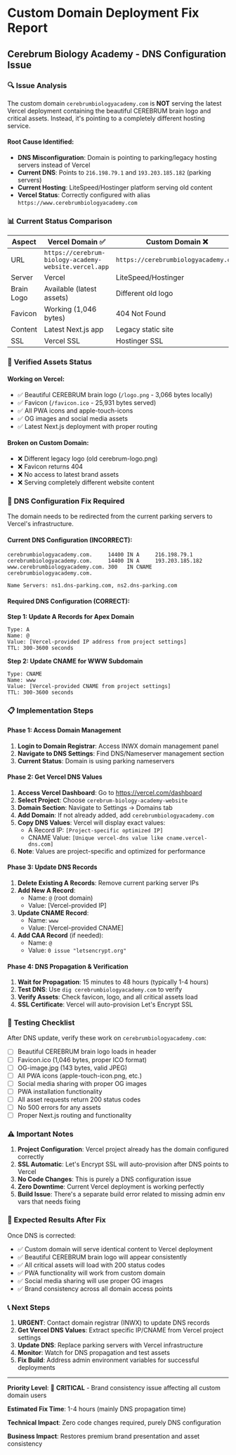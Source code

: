 # Custom Domain Deployment Fix Report

## Cerebrum Biology Academy - DNS Configuration Issue

### 🔍 **Issue Analysis**

The custom domain `cerebrumbiologyacademy.com` is **NOT** serving the latest Vercel deployment containing the beautiful CEREBRUM brain logo and critical assets. Instead, it's pointing to a completely different hosting service.

#### **Root Cause Identified:**

- **DNS Misconfiguration**: Domain is pointing to parking/legacy hosting servers instead of Vercel
- **Current DNS**: Points to `216.198.79.1` and `193.203.185.182` (parking servers)
- **Current Hosting**: LiteSpeed/Hostinger platform serving old content
- **Vercel Status**: Correctly configured with alias `https://www.cerebrumbiologyacademy.com`

### 📊 **Current Status Comparison**

| Aspect     | Vercel Domain ✅                                      | Custom Domain ❌                     |
| ---------- | ----------------------------------------------------- | ------------------------------------ |
| URL        | `https://cerebrum-biology-academy-website.vercel.app` | `https://cerebrumbiologyacademy.com` |
| Server     | Vercel                                                | LiteSpeed/Hostinger                  |
| Brain Logo | Available (latest assets)                             | Different old logo                   |
| Favicon    | Working (1,046 bytes)                                 | 404 Not Found                        |
| Content    | Latest Next.js app                                    | Legacy static site                   |
| SSL        | Vercel SSL                                            | Hostinger SSL                        |

### 🎯 **Verified Assets Status**

#### **Working on Vercel:**

- ✅ Beautiful CEREBRUM brain logo (`/logo.png` - 3,066 bytes locally)
- ✅ Favicon (`/favicon.ico` - 25,931 bytes served)
- ✅ All PWA icons and apple-touch-icons
- ✅ OG images and social media assets
- ✅ Latest Next.js deployment with proper routing

#### **Broken on Custom Domain:**

- ❌ Different legacy logo (old cerebrum-logo.png)
- ❌ Favicon returns 404
- ❌ No access to latest brand assets
- ❌ Serving completely different website content

### 🔧 **DNS Configuration Fix Required**

The domain needs to be redirected from the current parking servers to Vercel's infrastructure.

#### **Current DNS Configuration (INCORRECT):**

```
cerebrumbiologyacademy.com.     14400 IN A     216.198.79.1
cerebrumbiologyacademy.com.     14400 IN A     193.203.185.182
www.cerebrumbiologyacademy.com. 300   IN CNAME cerebrumbiologyacademy.com.

Name Servers: ns1.dns-parking.com, ns2.dns-parking.com
```

#### **Required DNS Configuration (CORRECT):**

**Step 1: Update A Records for Apex Domain**

```
Type: A
Name: @
Value: [Vercel-provided IP address from project settings]
TTL: 300-3600 seconds
```

**Step 2: Update CNAME for WWW Subdomain**

```
Type: CNAME
Name: www
Value: [Vercel-provided CNAME from project settings]
TTL: 300-3600 seconds
```

### 📋 **Implementation Steps**

#### **Phase 1: Access Domain Management**

1. **Login to Domain Registrar**: Access INWX domain management panel
2. **Navigate to DNS Settings**: Find DNS/Nameserver management section
3. **Current Status**: Domain is using parking nameservers

#### **Phase 2: Get Vercel DNS Values**

1. **Access Vercel Dashboard**: Go to https://vercel.com/dashboard
2. **Select Project**: Choose `cerebrum-biology-academy-website`
3. **Domain Section**: Navigate to Settings → Domains tab
4. **Add Domain**: If not already added, add `cerebrumbiologyacademy.com`
5. **Copy DNS Values**: Vercel will display exact values:
   - A Record IP: `[Project-specific optimized IP]`
   - CNAME Value: `[Unique vercel-dns value like cname.vercel-dns.com]`
6. **Note**: Values are project-specific and optimized for performance

#### **Phase 3: Update DNS Records**

1. **Delete Existing A Records**: Remove current parking server IPs
2. **Add New A Record**:
   - Name: `@` (root domain)
   - Value: [Vercel-provided IP]
3. **Update CNAME Record**:
   - Name: `www`
   - Value: [Vercel-provided CNAME]
4. **Add CAA Record** (if needed):
   - Name: `@`
   - Value: `0 issue "letsencrypt.org"`

#### **Phase 4: DNS Propagation & Verification**

1. **Wait for Propagation**: 15 minutes to 48 hours (typically 1-4 hours)
2. **Test DNS**: Use `dig cerebrumbiologyacademy.com` to verify
3. **Verify Assets**: Check favicon, logo, and all critical assets load
4. **SSL Certificate**: Vercel will auto-provision Let's Encrypt SSL

### 🧪 **Testing Checklist**

After DNS update, verify these work on `cerebrumbiologyacademy.com`:

- [ ] Beautiful CEREBRUM brain logo loads in header
- [ ] Favicon.ico (1,046 bytes, proper ICO format)
- [ ] OG-image.jpg (143 bytes, valid JPEG)
- [ ] All PWA icons (apple-touch-icon.png, etc.)
- [ ] Social media sharing with proper OG images
- [ ] PWA installation functionality
- [ ] All asset requests return 200 status codes
- [ ] No 500 errors for any assets
- [ ] Proper Next.js routing and functionality

### ⚠️ **Important Notes**

1. **Project Configuration**: Vercel project already has the domain configured correctly
2. **SSL Automatic**: Let's Encrypt SSL will auto-provision after DNS points to Vercel
3. **No Code Changes**: This is purely a DNS configuration issue
4. **Zero Downtime**: Current Vercel deployment is working perfectly
5. **Build Issue**: There's a separate build error related to missing admin env vars that needs fixing

### 🚀 **Expected Results After Fix**

Once DNS is corrected:

- ✅ Custom domain will serve identical content to Vercel deployment
- ✅ Beautiful CEREBRUM brain logo will appear consistently
- ✅ All critical assets will load with 200 status codes
- ✅ PWA functionality will work from custom domain
- ✅ Social media sharing will use proper OG images
- ✅ Brand consistency across all domain access points

### 📞 **Next Steps**

1. **URGENT**: Contact domain registrar (INWX) to update DNS records
2. **Get Vercel DNS Values**: Extract specific IP/CNAME from Vercel project settings
3. **Update DNS**: Replace parking servers with Vercel infrastructure
4. **Monitor**: Watch for DNS propagation and test assets
5. **Fix Build**: Address admin environment variables for successful deployments

---

**Priority Level**: 🔴 **CRITICAL** - Brand consistency issue affecting all custom domain users

**Estimated Fix Time**: 1-4 hours (mainly DNS propagation time)

**Technical Impact**: Zero code changes required, purely DNS configuration

**Business Impact**: Restores premium brand presentation and asset consistency
